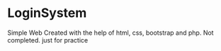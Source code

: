 # LoginSystem
Simple Web Created with the help of html, css, bootstrap and php.
Not completed. just for practice
